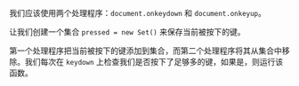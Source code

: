 
我们应该使用两个处理程序：`document.onkeydown` 和 `document.onkeyup`。

让我们创建一个集合 `pressed = new Set()` 来保存当前被按下的键。

第一个处理程序把当前被按下的键添加到集合，而第二个处理程序将其从集合中移除。我们每次在 `keydown` 上检查我们是否按下了足够多的键，如果是，则运行该函数。
